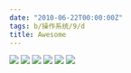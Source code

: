 ```yaml
---
date: "2010-06-22T00:00:00Z"
tags: b/操作系统/9/d
title: Awesome
---
```


[![](http://lh5.ggpht.com/_oKL9t7fM3TU/TLWGYwJE7wI/AAAAAAAABL8/XjatfMEq3dE/vim.png?imgmax=288)](http://lh5.ggpht.com/_oKL9t7fM3TU/TLWGYwJE7wI/AAAAAAAABL8/XjatfMEq3dE/vim.png?imgmax=1440)
[![](http://lh4.ggpht.com/_oKL9t7fM3TU/TLWGZXf145I/AAAAAAAABMI/1pC_uR9u2wQ/mail.png?imgmax=288)](http://lh4.ggpht.com/_oKL9t7fM3TU/TLWGZXf145I/AAAAAAAABMI/1pC_uR9u2wQ/mail.png?imgmax=1440)
[![](http://lh6.ggpht.com/_oKL9t7fM3TU/TLWGfHxMxxI/AAAAAAAABMQ/FmcfT_zoS0s/6.png?imgmax=288)](http://lh6.ggpht.com/_oKL9t7fM3TU/TLWGfHxMxxI/AAAAAAAABMQ/FmcfT_zoS0s/6.png?imgmax=1440)
[![](http://lh4.ggpht.com/_oKL9t7fM3TU/TLWGfWl5d8I/AAAAAAAABMU/GIPGw1_7X3c/7.png?imgmax=288)](http://lh4.ggpht.com/_oKL9t7fM3TU/TLWGfWl5d8I/AAAAAAAABMU/GIPGw1_7X3c/7.png?imgmax=1440)
[![](http://lh5.ggpht.com/_oKL9t7fM3TU/TLW4xqEJdxI/AAAAAAAABM0/5jwk3Yjrmww/browser.png?imgmax=288)](http://lh5.ggpht.com/_oKL9t7fM3TU/TLW4xqEJdxI/AAAAAAAABM0/5jwk3Yjrmww/browser.png?imgmax=1440)
[![](http://lh4.ggpht.com/_oKL9t7fM3TU/TLW4yPnyISI/AAAAAAAABM4/ioYY45xLQCU/irc.png?imgmax=288)](http://lh4.ggpht.com/_oKL9t7fM3TU/TLW4yPnyISI/AAAAAAAABM4/ioYY45xLQCU/irc.png?imgmax=1440)
